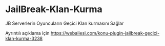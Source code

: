 # JailBreak-Klan-Kurma
JB Serverlerin Oyuncuların Geçici Klan kurmasını Sağlar

Ayrıntılı açıklama için https://webailesi.com/konu-plugin-jailbreak-gecici-klan-kurma-3238
